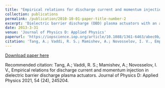 ```yaml
---
title: "Empirical relations for discharge current and momentum injection in dielectric barrier discharge plasma actuators"
collection: publications
permalink: /publication/2010-10-01-paper-title-number-2
excerpt: 'Dielectric barrier discharge (DBD) plasma actuators with an asymmetric, straight edge electrode configuration generate a wall-bounded jet without moving parts. Mechanistic description of the interaction between the Coulombic forces and fluid motion as a function of DBD parameters remains unclear. This paper presents an experimental investigation of DBD actuators, including electrical current associated with microdischarges, plasma volume and the wall jet momentum over a range of alternating current (AC) frequencies (0.5–2 kHz) and peak-to-peak voltages up to 19.5 kV...'
date: 2013-3-31
venue: 'Journal of Physics D: Applied Physics'
paperurl: 'https://iopscience.iop.org/article/10.1088/1361-6463/abec0b/meta?casa_token=Zf9EZriiqb8AAAAA:wmO9Yi2tQyLhzyaQmdjZ95ItTn1JpWiAw7gZ2xpPapGBUhRCNgYMwSKxEacWasWYJ9Kl2aVpO9r0bRXZkik'
citation: 'Tang, A.; Vaddi, R. S.; Mamishev, A.; Novosselov, I. V., Empirical relations for discharge current and momentum injection in dielectric barrier discharge plasma actuators. Journal of Physics D: Applied Physics 2021, 54 (24), 245204.'
---
```


[Download paper here]((https://github.com/antang808/antang808.github.io/files/6334412/Tang.Journal.of.Physics.pdf))

Recommended citation: Tang, A.; Vaddi, R. S.; Mamishev, A.; Novosselov, I. V., Empirical relations for discharge current and momentum injection in dielectric barrier discharge plasma actuators. Journal of Physics D: Applied Physics 2021, 54 (24), 245204.
